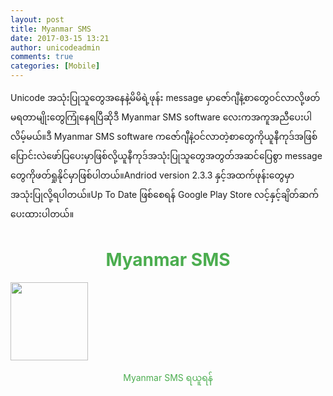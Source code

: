 ```yaml
---
layout: post
title: Myanmar SMS
date: 2017-03-15 13:21
author: unicodeadmin
comments: true
categories: [Mobile]
---
```

Unicode အသုံးပြုသူတွေအနေနဲ့မိမိရဲ့ဖုန်း message မှာဇော်ဂျီနဲ့စာတွေဝင်လာလို့ဖတ်မရတာမျိုးတွေကြုံနေရပြီဆိုဒီ Myanmar SMS software လေးကအကူအညီပေးပါလိမ့်မယ်။ဒီ Myanmar SMS software ကဇော်ဂျီနဲ့ဝင်လာတဲ့စာတွေကိုယူနီကုဒ်အဖြစ်ပြောင်းလဲဖော်ပြပေးမှာဖြစ်လို့ယူနီကုဒ်အသုံးပြုသူတွေအတွတ်အဆင်ပြေစွာ message တွေကိုဖတ်ရှုနိုင်မှာဖြစ်ပါတယ်။Andriod version 2.3.3 နှင့်အထက်ဖုန်းတွေမှာအသုံးပြုလို့ရပါတယ်။Up To Date ဖြစ်စေရန် Google Play Store လင့်နှင့်ချိတ်ဆက်ပေးထားပါတယ်။
<h1 style="color: #4bad4f; text-align: center;">Myanmar SMS</h1>
<img class="size-full wp-image-1864 aligncenter" src="http://localhost/wordpress/wp-content/uploads/2017/03/11.png" alt="" width="124" height="125" />

<a style="text-decoration: none; color: #4bad4f; text-align: center; display: block; margin: 0 auto;" title="Myanmar SMS ရယူရန်" href="https://apkpure.com/myanmar-sms/me.myatminsoe.myansms">Myanmar SMS ရယူရန်</a>
